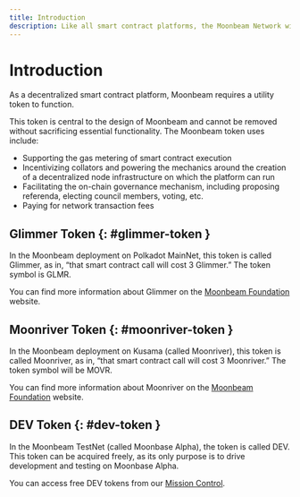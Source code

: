 ```yaml
---
title: Introduction
description: Like all smart contract platforms, the Moonbeam Network will require a utility token to function, which is called Glimmer (GLMR) for Polkadot, and Moonriver (MOVR) for Kusama.
---
```


# Introduction

As a decentralized smart contract platform, Moonbeam requires a utility token to function.  

This token is central to the design of Moonbeam and cannot be removed without sacrificing essential functionality. The Moonbeam token uses include:

 - Supporting the gas metering of smart contract execution
 - Incentivizing collators and powering the mechanics around the creation of a decentralized node infrastructure on which the platform can run
 - Facilitating the on-chain governance mechanism, including proposing referenda, electing council members, voting, etc.
 - Paying for network transaction fees

## Glimmer Token {: #glimmer-token } 

In the Moonbeam deployment on Polkadot MainNet, this token is called Glimmer, as in, “that smart contract call will cost 3 Glimmer.”  The token symbol is GLMR.

You can find more information about Glimmer on the [Moonbeam Foundation](https://moonbeam.foundation/glimmer-token/) website.

## Moonriver Token {: #moonriver-token } 

In the Moonbeam deployment on Kusama (called Moonriver), this token is called Moonriver, as in, “that smart contract call will cost 3 Moonriver.”  The token symbol will be MOVR.

You can find more information about Moonriver on the [Moonbeam Foundation](https://moonbeam.foundation/moonriver-token/) website.

## DEV Token {: #dev-token } 

In the Moonbeam TestNet (called Moonbase Alpha), the token is called DEV. This token can be acquired freely, as its only purpose is to drive development and testing on Moonbase Alpha.

You can access free DEV tokens from our [Mission Control](/builders/get-started/moonbase/#get-tokens/).
